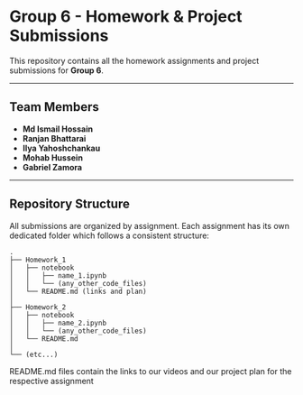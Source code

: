 # Group 6 - Homework & Project Submissions

This repository contains all the homework assignments and project submissions for **Group 6**.

---

## Team Members
- **Md Ismail Hossain**  
- **Ranjan Bhattarai**  
- **Ilya Yahoshchankau**  
- **Mohab Hussein**
- **Gabriel Zamora**

---

## Repository Structure

All submissions are organized by assignment. Each assignment has its own dedicated folder which follows a consistent structure:

```
.
├── Homework_1
│   ├── notebook
│   │   ├── name_1.ipynb
│   │   └── (any_other_code_files)
│   └── README.md (links and plan)
│
├── Homework_2
│   ├── notebook
│   │   ├── name_2.ipynb
│   │   └── (any_other_code_files)
│   └── README.md
│
└── (etc...)
```

README.md files contain the links to our videos and our project plan for the respective assignment



